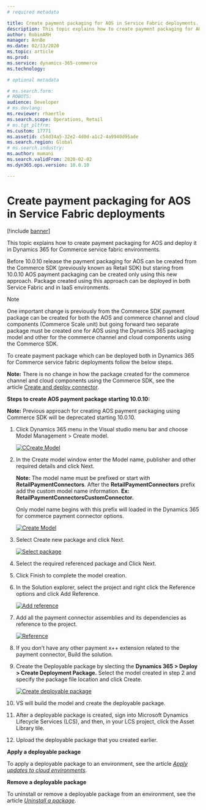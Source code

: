 ```yaml
---
# required metadata

title: Create payment packaging for AOS in Service Fabric deployments.
description: This topic explains how to create payment packaging for AOS and deploy it in Dynamics 365 for Commerce service fabric environments.
author: RobinARH
manager: AnnBe
ms.date: 02/13/2020
ms.topic: article
ms.prod: 
ms.service: dynamics-365-commerce
ms.technology: 

# optional metadata

# ms.search.form: 
# ROBOTS: 
audience: Developer
# ms.devlang: 
ms.reviewer: rhaertle
ms.search.scope: Operations, Retail
# ms.tgt_pltfrm: 
ms.custom: 17771
ms.assetid: c54d34a5-32e2-4d0d-a1c2-4a9940d95ade
ms.search.region: Global
# ms.search.industry: 
ms.author: mumani
ms.search.validFrom: 2020-02-02
ms.dyn365.ops.version: 10.0.10

---
```


# Create payment packaging for AOS in Service Fabric deployments

[!include [banner](../../includes/banner.md)]

This topic explains how to create payment packaging for AOS and deploy it in Dynamics 365 for Commerce service fabric environments.

Before 10.0.10 release the payment packaging for AOS can be created from the Commerce SDK (previously known as Retail SDK) but staring from 10.0.10 AOS payment packaging can be created only using this new approach. Package created using this approach can be deployed in both Service Fabric and in IaaS environments.

> [!NOTE]
> One important change is previously from the Commerce SDK payment package can be created for both the AOS and commerce channel and cloud components (Commerce Scale unit) but going forward two separate package must be created one for AOS using the Dynamics 365 packaging model and other for the commerce channel and cloud components using the Commerce SDK.

To create payment package which can be deployed both in Dynamics 365 for Commerce service fabric deployments follow the below steps.

**Note:** There is no change in how the package created for the commerce channel and cloud components using the Commerce SDK, see the article [Create and deploy connector](https://docs.microsoft.com/en-us/dynamics365/commerce/dev-itpro/deploy-payment-connector).

**Steps to create AOS payment package starting 10.0.10:**

**Note:** Previous approach for creating AOS payment packaging using Commerce SDK will be deprecated starting 10.0.10.

1.  Click Dynamics 365 menu in the Visual studio menu bar and choose Model Management &gt; Create model.

    [![CCreate Model](./media/Model.png)](./media/Model.png)
   
2.  In the Create model window enter the Model name, publisher and other required details and click Next.

    **Note:** The model name must be prefixed or start with **RetailPaymentConnectors**. After the **RetailPaymentConnectors** prefix add the custom model name information. **Ex:** **RetailPaymentConnectorsCustomConnector.**

    Only model name begins with this prefix will loaded in the Dynamics 365 for commerce payment connector options.

     [![Create Model](./media/CreateModel.png)](./media/CreateModel.png)

3.  Select Create new package and click Next.

    [![Select package](./media/SelectPackage.png)](./media/SelectPackage.png)

4.  Select the required referenced package and Click Next.

5.  Click Finish to complete the model creation.

6.  In the Solution explorer, select the project and right click the Reference options and click Add Reference.

      [![Add reference](./media/AddReference.png)](./media/AddReference.png)

7.  Add all the payment connector assemblies and its dependencies as reference to the project.

    [![Reference](./media/Reference.png)](./media/Reference.png)

8.  If you don’t have any other payment x++ extension related to the payment connector, Build the solution.

9.  Create the Deployable package by slecting the **Dynamics 365 &gt; Deploy &gt; Create Deployment Package.** Select the model created in step 2 and specify the package file location and click Create.

    [![Create deployable package](./media/Create.png)](./media/Create.png)

10. VS will build the model and create the deployable package.

11. After a deployable package is created, sign into Microsoft Dynamics Lifecycle Services (LCS), and then, in your LCS project, click the Asset Library tile.

12. Upload the deployable package that you created earlier.

**Apply a deployable package**

To apply a deployable package to an environment, see the article [*Apply updates to cloud environments*](https://docs.microsoft.com/en-us/dynamics365/fin-ops-core/dev-itpro/deployment/apply-deployable-package-system).

**Remove a deployable package**

To uninstall or remove a deployable package from an environment, see the article [*Uninstall a package*](https://docs.microsoft.com/en-us/dynamics365/fin-ops-core/dev-itpro/deployment/uninstall-deployable-package).
